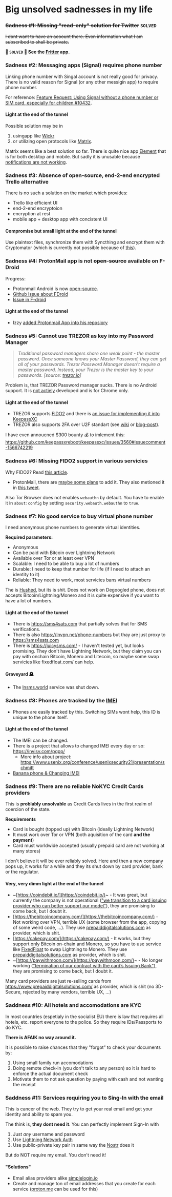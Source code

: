 # Big unsolved sadnesses in my life

### ~~Sadness #1: Missing "read-only" solution for Twitter~~ `SOLVED`
~~I dont want to have an acoount there. Even information what I am subscribed to shall be private.~~

**🎉 `SOLVED` 🎉 See the [Fritter](https://github.com/jonjomckay/fritter) app.**

### Sadness #2: Messaging apps (Signal) requires phone number
Linking phone number with Singal account is not really good for privacy. There is no valid reason for Signal (or any other messigin app) to require phone number.

For reference: [Feature Request: Using Signal without a phone number or SIM card, especially for children #10432](https://github.com/signalapp/Signal-Android/issues/10432).

#### Light at the end of the tunnel
Possible solution may be in 
1. usingapp like [Wickr](https://wickr.com) 
2. or utilizing open protocols like [Matrix](https://matrix.org/).

Matrix seems like a best solution so far. There is quite nice app [Element](https://element.io/) that is for both desktop and mobile. But sadly it is unusable because [notifications are not working](https://github.com/vector-im/element-android/issues/3263).

### Sadness #3: Absence of open-source, end-2-end encrypted Trello alternative
There is no such a solution on the market which provides:

- Trello like efficient UI
- end-2-end encryptoion
- encryption at rest
- mobile app + desktop app with concistent UI

#### Compromise but small light at the end of the tunnel
Use plaintext files, synchronize them with Syncthing and encrypt them with Cryptomator (which is currently not possible because of [this](https://github.com/cryptomator/android/issues/35)).

### Sadness #4: ProtonMail app is not ~~open-source~~ available on F-Droid

Progress:
- Protonmail Android is now [open-source](https://github.com/ProtonMail/proton-mail-android).
- [Github Issue about FDroid](https://github.com/ProtonMail/proton-mail-android/issues/1)
- [Issue in F-droid](https://gitlab.com/fdroid/rfp/-/issues/1323)

#### Light at the end of the tunnel
- Izzy [added Protonmail App into his reposiory](https://github.com/ProtonMail/proton-mail-android/issues/1#issuecomment-677775345)

### Sadness #5: Cannot use TREZOR as key into my Password Manager
> *Traditional password managers share one weak point - the master password. Once someone knows your Master Password, they can get all of your passwords. Trezor Password Manager doesn't require a master password. Instead, your Trezor is the master key to your passwords. [source: [trezor.io](https://trezor.io/passwords/)]* 

Problem is, that TREZOR Password manager sucks. There is no Android support. It is [not actiely](https://github.com/trezor/trezor-password-manager) developed and is for Chrome only.

#### Light at the end of the tunnel
- TREZOR supports [FIDO2](https://fidoalliance.org/specs/fido-v2.0-rd-20180702/fido-client-to-authenticator-protocol-v2.0-rd-20180702.html#sctn-hmac-secret-extension) and there is [an issue for implementing it into KeepassXC](https://github.com/keepassxreboot/keepassxc/issues/3560)
- TREZOR also supports 2FA over U2F standart (see [wiki](https://wiki.trezor.io/User_manual:Two-factor_Authentication_with_U2F) or [blog-post](https://blog.trezor.io/secure-two-factor-authentication-with-trezor-u2f-e940fd5a60af)).

I have even annoucned $300 bounty 💰 to imlement this: https://github.com/keepassxreboot/keepassxc/issues/3560#issuecomment-1566742219

### Sadness #6: Missing FIDO2 support in various servicies
Why FIDO2? Read [this article](https://blog.trezor.io/make-passwords-a-thing-of-the-past-a402745750dc).

- ProtonMail, there are [maybe some plans](https://www.reddit.com/r/ProtonMail/comments/g2iovq/when_is_u2f_in_protonmail/fnn36xe/) to add it. They also metioned it in [this tweet](https://twitter.com/protonmail/status/979100397087444992).

Also Tor Browser does not enables `webauthn` by default. You have to enable it in `about:config` by setting `security.webauth.webauthn` to `true`.


### Sadness #7: No good service to buy virtual phone number
I need anonymous phone numbers to generate virtual identities. 

**Required parameters:**
- Anonymous
- Can be paid with Bitcoin over Lightning Network
- Available over Tor or at least over VPN
- Scalable: I need to be able to buy a lot of numbers
- Durable: I need to keep that number for life (if I need to attach an identity to it)
- Reliable: They need to work, most servicies bans virtual numbers

The is [Hushed](https://hushed.com/), but its is shit. Does not work on Degoogled phone, does not accepts Bitcoin/Lightning/Monero and it is quite expensive if you want to have a lot of numbers.

#### Light at the end of the tunnel
- There is https://sms4sats.com that partially solves that for SMS verifications.
- There is also https://lnvpn.net/phone-numbers but thay are just proxy to https://sms4sats.com 
- There is https://juicysms.com/ - I haven't tested yet, but looks promising. They don't have Lightning Network, but they claim you can pay with onchain Bitcoin, Monero and Litecoin, so maybe some swap servicies like fixedfloat.com/ can help.

#### Graveyard 🪦
- The [lnsms.world](https://lnsms.world/) service was shut down.

### Sadness #8: Phones are tracked by the [IMEI](https://en.wikipedia.org/wiki/International_Mobile_Equipment_Identity)
- Phones are easily tracked by this. Switching SIMs wont help, this ID is unique to the phone itself.

#### Light at the end of the tunnel
- The IMEI can be changed.
- There is a project that allows to changed IMEI every day or so: https://invisv.com/pgpp/
   - More info about project: https://www.usenix.org/conference/usenixsecurity21/presentation/schmitt
- [Banana phone & Changing IMEI](https://wiki.lunardao.net/imei.html)

### Sadness #9: There are no reliable NoKYC Credit Cards providers

This is **problably unsolvable** as Credit Cards lives in the first realm of coercion of the state.

**Requirements**
- Card is bought (topped up) with Bitcoin (ideally Lightning Network)
- It must work over Tor or VPN (both aquisition of the card **and the payment**)
- Card must worldwide accepted (usually prepaid card are not working at many stores)

I don't believe it will be ever reliably solved. Here and then a new company pops up, it works for a while and they its shut down by card provider, bank or the regulator.

#### Very, very dimm light at the end of the tunnel

- ~[https://coindebit.io/](https://coindebit.io/)~ - It was great, but currently the company is not operational (["we transition to a card issuing provider who can better support our model"](https://www.coindebit.io/announcement)), they are promising to come back, but I doubt it.
- [https://thebitcoincompany.com/](https://thebitcoincompany.com/) - Not working over VPN, terrible UX (some browser from the app, copying of some weird code, ...). They use [prepaiddigitalsolutions.com]( https://www.prepaiddigitalsolutions.com) as provider, which is shit.
- [https://cakepay.com/](https://cakepay.com/) - It works, but they support only Bitcoin on-chain and Monero, so you have to use service like [FixedFloat](https://fixedfloat.com/) to swap Lightning to Monero. They use [prepaiddigitalsolutions.com]( https://www.prepaiddigitalsolutions.com) as provider, which is shit.
- ~[https://paywithmoon.com/](https://paywithmoon.com/)~ - No longer working (["termination of our contract with the card’s Issuing Bank"](https://twitter.com/paywithmoon/status/1624548553598111746?cxt=HHwWhMC4mayTx4stAAAA)), they are promising to come back, but I doubt it.

Many card providers are just re-selling cards from https://www.prepaiddigitalsolutions.com/ as provider, which is shit (no 3D-Secure, rejected by many vendors, terrible UX, ...)

### Saddness #10: All hotels and accomodations are KYC
In most countries (espetialy in the socialist EU) there is law that requires all hotels, etc. report everyone to the police. So they require IDs/Passports to do KYC.

**There is AFAIK no way around it.**

It is possible to raise chances that they "forgot" to check your documents by:

1. Using small family run accomodations
2. Doing remote check-in (you don't talk to any person) so it is hard to enforce the actual document check
3. Motivate them to not ask question by paying with cash and not wanting the receipt

### Saddness #11: Services requiring you to Sing-In with the email

This is cancer of the web. They try to get your real email and get your identity and ability to spam you. 

The think is, **they dont need it**. You can perfectly implement Sign-In with 

1. Just *any* username and password
2. Use [Lightning Network Auth](https://github.com/lnurl/luds/blob/luds/04.md)
3. Use public-private key pair in same way the [Nostr](https://nostr.com/) does it

But do NOT require my email. You don't need it!

#### "Solutions"
- Email alias providers alike [simplelogin.io](https://simplelogin.io/) 
- Create and manage ton of email addresses that you create for each service ([proton.me](proton.me/) can be used for this)
